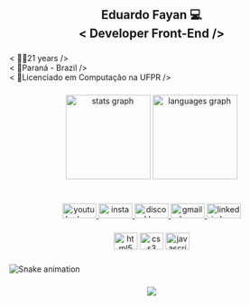 <h2 align="center">Eduardo Fayan 💻<br>< Developer Front-End /></h2>

###

<p align="left">< 🧑‍💻21 years /><br>< 📌Paraná - Brazil /><br>< 🚀Licenciado em Computação na UFPR /></p>

###

<div align="center">
  <img src="https://github-readme-stats.vercel.app/api?hide_title=false&hide_rank=false&show_icons=true&include_all_commits=true&count_private=true&disable_animations=false&theme=dracula&locale=en&hide_border=false&username=eduardofayan" height="150" alt="stats graph"  />
  <img src="https://github-readme-stats.vercel.app/api/top-langs?locale=en&hide_title=false&layout=compact&card_width=320&langs_count=5&theme=dracula&hide_border=false&username=eduardofayan" height="150" alt="languages graph"  />
</div>

###

<br clear="both">

<div align="center">
  <a href="https://www.youtube.com/channel/UCMm4JpEzVZbwh7ZX_gdXUFw" target="_blank">
    <img src="https://raw.githubusercontent.com/maurodesouza/profile-readme-generator/master/src/assets/icons/social/youtube/default.svg" width="60" height="26" alt="youtube logo"  />
  </a>
  <a href="https://www.instagram.com/eduardofayan/" target="_blank">
    <img src="https://raw.githubusercontent.com/maurodesouza/profile-readme-generator/master/src/assets/icons/social/instagram/default.svg" width="60" height="26" alt="instagram logo"  />
  </a>
  <a href="https://discord.com/channels/@me" target="_blank">
    <img src="https://raw.githubusercontent.com/maurodesouza/profile-readme-generator/master/src/assets/icons/social/discord/default.svg" width="60" height="26" alt="discord logo"  />
  </a>
  <a href="https://mail.google.com/mail/u/0/#inbox" target="_blank">
    <img src="https://raw.githubusercontent.com/maurodesouza/profile-readme-generator/master/src/assets/icons/social/gmail/default.svg" width="60" height="26" alt="gmail logo"  />
  </a>
  <a href="https://www.linkedin.com/in/eduardo-fayan-4a92931b4/" target="_blank">
    <img src="https://raw.githubusercontent.com/maurodesouza/profile-readme-generator/master/src/assets/icons/social/linkedin/default.svg" width="60" height="26" alt="linkedin logo"  />
  </a>
</div>

###

<div align="center">
  <img src="https://cdn.jsdelivr.net/gh/devicons/devicon/icons/html5/html5-original.svg" height="30" width="42" alt="html5 logo"  />
  <img src="https://cdn.jsdelivr.net/gh/devicons/devicon/icons/css3/css3-original.svg" height="30" width="42" alt="css3 logo"  />
  <img src="https://cdn.jsdelivr.net/gh/devicons/devicon/icons/javascript/javascript-original.svg" height="30" width="42" alt="javascript logo"  />
</div>

###

![Snake animation]([https://github.com/eduardofayan/eduardofayan/blob/output/snake.svg)

###

<div align="center">
  <img src="https://profile-counter.glitch.me/eduardofayan/count.svg?"  />
</div>

###
